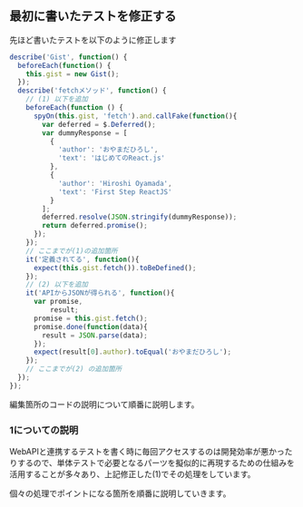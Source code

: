 ## 最初に書いたテストを修正する

先ほど書いたテストを以下のように修正します

```javascript
describe('Gist', function() {
  beforeEach(function() {
    this.gist = new Gist();
  }); 
  describe('fetchメソッド', function() {
    // (1) 以下を追加
    beforeEach(function () {
      spyOn(this.gist, 'fetch').and.callFake(function(){
        var deferred = $.Deferred();
        var dummyResponse = [
          {
            'author': 'おやまだひろし',
            'text': 'はじめてのReact.js'
          },
          {
            'author': 'Hiroshi Oyamada',
            'text': 'First Step ReactJS'
          }
        ];
        deferred.resolve(JSON.stringify(dummyResponse));
        return deferred.promise();
      });
    });
    // ここまでが(1)の追加箇所
    it('定義されてる', function(){
      expect(this.gist.fetch()).toBeDefined();
    });
    // (2) 以下を追加
    it('APIからJSONが得られる', function(){
      var promise,
          result;
      promise = this.gist.fetch();
      promise.done(function(data){
        result = JSON.parse(data); 
      });
      expect(result[0].author).toEqual('おやまだひろし');
    });
    // ここまでが(2) の追加箇所
  });
});
```

編集箇所のコードの説明について順番に説明します。

### 1についての説明

WebAPIと連携するテストを書く時に毎回アクセスするのは開発効率が悪かったりするので、単体テストで必要となるパーツを擬似的に再現するための仕組みを活用することが多々あり、上記修正した(1)でその処理をしています。

個々の処理でポイントになる箇所を順番に説明していきます。
